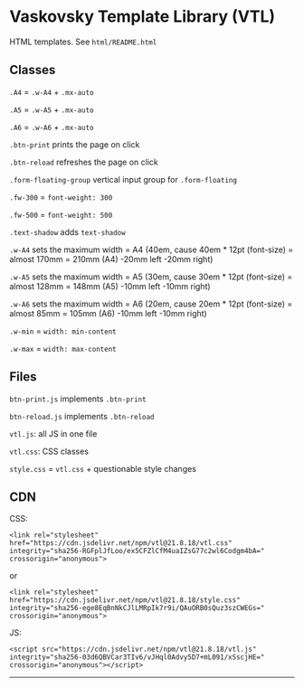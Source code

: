# Vaskovsky Template Library (VTL)

HTML templates. See `html/README.html`

## Classes

`.A4` = `.w-A4` + `.mx-auto`

`.A5` = `.w-A5` + `.mx-auto`

`.A6` = `.w-A6` + `.mx-auto`

`.btn-print` prints the page on click

`.btn-reload` refreshes the page on click

`.form-floating-group` vertical input group for `.form-floating`

`.fw-300` = `font-weight: 300`

`.fw-500` = `font-weight: 500`

`.text-shadow` adds `text-shadow`

`.w-A4` sets the maximum width = A4 (40em, cause 40em * 12pt (font-size) =
almost 170mm = 210mm (A4) -20mm left -20mm right)

`.w-A5` sets the maximum width = A5 (30em, cause 30em * 12pt (font-size) =
almost 128mm = 148mm (A5) -10mm left -10mm right)

`.w-A6` sets the maximum width = A6 (20em, cause 20em * 12pt (font-size) =
almost 85mm = 105mm (A6) -10mm left -10mm right)

`.w-min` = `width: min-content`

`.w-max` = `width: max-content`

## Files

`btn-print.js` implements `.btn-print`

`btn-reload.js` implements `.btn-reload`

`vtl.js`: all JS in one file

`vtl.css`: CSS classes

`style.css` = `vtl.css` + questionable style changes

## CDN

CSS:
```
<link rel="stylesheet" href="https://cdn.jsdelivr.net/npm/vtl@21.8.18/vtl.css" integrity="sha256-RGFplJfLoo/ex5CFZlCfM4uaIZsG77c2wl6Codgm4bA=" crossorigin="anonymous">
```
or
```
<link rel="stylesheet" href="https://cdn.jsdelivr.net/npm/vtl@21.8.18/style.css" integrity="sha256-ege8EqBnNkCJlLMRpIk7r9i/QAuORB0sQuz3szCWEGs=" crossorigin="anonymous">
```

JS:
```
<script src="https://cdn.jsdelivr.net/npm/vtl@21.8.18/vtl.js" integrity="sha256-03d6QBVCar3TIv6/vJHql0Advy5D7+mL091/xSscjHE=" crossorigin="anonymous"></script>
```

--------------------------------------------------------------------------------

